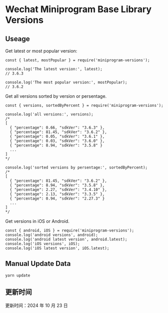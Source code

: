 
# Wechat Miniprogram Base Library Versions

## Useage

Get latest or most popular version:

```;
const { latest, mostPopular } = require('miniprogram-versions');

console.log('The latest version:', latest);
// 3.6.3

console.log('The most popular version:', mostPopular);
// 3.6.2

```

Get all versions sorted by version or persentage.

```
const { versions, sortedByPercent } = require('miniprogram-versions');

console.log('all versions:', versions);
/*
[
  { "percentage": 0.66, "sdkVer": "3.6.3" },
  { "percentage": 81.45, "sdkVer": "3.6.2" },
  { "percentage": 0.05, "sdkVer": "3.6.1" },
  { "percentage": 0.03, "sdkVer": "3.6.0" },
  { "percentage": 8.94, "sdkVer": "3.5.8" }
  ...
]
*/

console.log('sorted versions by persentage:', sortedByPercent);
/*
[
  { "percentage": 81.45, "sdkVer": "3.6.2" },
  { "percentage": 8.94, "sdkVer": "3.5.8" },
  { "percentage": 2.27, "sdkVer": "3.4.10" },
  { "percentage": 2.13, "sdkVer": "3.3.5" },
  { "percentage": 0.94, "sdkVer": "2.27.3" }
  ...
]
*/
```

Get versions in iOS or Android.

```
const { android, iOS } = require('miniprogram-versions');
console.log('android versions', android);
console.log('android latest version', android.latest);
console.log('iOS versions', iOS);
console.log('iOS latest version', iOS.latest);
```

## Manual Update Data

```
yarn update
```

## 更新时间

更新时间：2024 年 10 月 23 日
